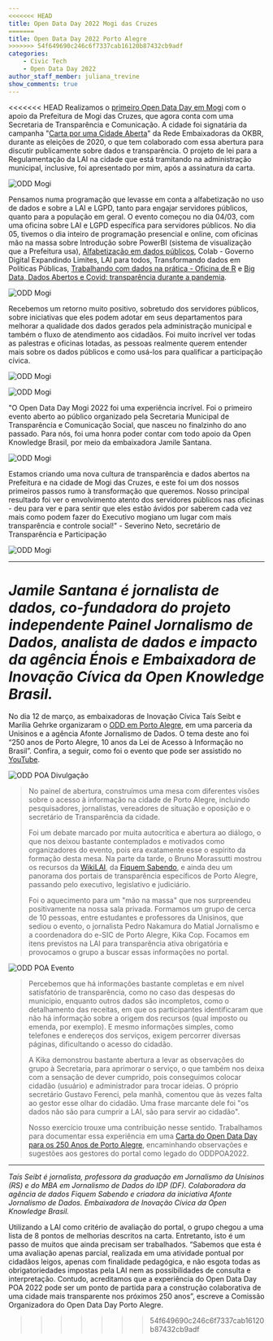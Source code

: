 ```yaml
---
<<<<<<< HEAD
title: Open Data Day 2022 Mogi das Cruzes
=======
title: Open Data Day 2022 Porto Alegre
>>>>>>> 54f649690c246c6f7337cab16120b87432cb9adf
categories:
    - Civic Tech
    - Open Data Day 2022
author_staff_member: juliana_trevine
show_comments: true
---
```

<<<<<<< HEAD
Realizamos o [primeiro Open Data Day em Mogi](https://www.mogidascruzes.sp.gov.br/pagina/secretaria-de-transparencia-e-comunicacao/open-data-day-2022) com o apoio da Prefeitura de Mogi das Cruzes, que agora conta com uma Secretaria de Transparência e Comunicação. A cidade foi signatária da campanha "[Carta por uma Cidade Aberta](https://ok.org.br/noticia/okbr-e-embaixadoras-lancam-carta-compromisso-por-municipios-mais-transparentes-e-colaborativos/)" da Rede Embaixadoras da OKBR, durante as eleições de 2020, o que tem colaborado com essa abertura para discutir publicamente sobre dados e transparência. O projeto de lei para a Regulamentação da LAI na cidade que está tramitando na administração municipal, inclusive, foi apresentado por mim, após a assinatura da carta.

![ODD Mogi](/images/posts/2022-03-18-ODD-Mogi3.jpg)

Pensamos numa programação que levasse em conta a alfabetização no uso de dados e sobre a LAI e LGPD, tanto para engajar servidores públicos, quanto para a população em geral. O evento começou no dia 04/03, com uma oficina sobre LAI e LGPD específica para servidores públicos. No dia 05, tivemos o dia inteiro de programação presencial e online, com oficinas mão na massa sobre Introdução sobre PowerBI (sistema de visualização que a Prefeitura usa), [Alfabetização em dados públicos](https://www.youtube.com/watch?v=toL_WPu1bYs&list=PLr6uMRVxi5CY1tG5p40O9VFnwI7h4m1Yd&index=2), Colab - Governo Digital Expandindo Limites,  LAI para todos, Transformando dados em Políticas Públicas,  [Trabalhando com dados na prática - Oficina de R](https://www.youtube.com/watch?v=qPltG4LuGHk&list=PLr6uMRVxi5CY1tG5p40O9VFnwI7h4m1Yd&index=4) e [Big Data, Dados Abertos e Covid: transparência durante a pandemia](https://www.youtube.com/watch?v=tQb5DIOwALg&list=PLr6uMRVxi5CY1tG5p40O9VFnwI7h4m1Yd&index=3). 

![ODD Mogi](/images/posts/2022-03-18-ODD-Mogi2.jpg)

Recebemos um retorno muito positivo, sobretudo dos servidores públicos, sobre iniciativas que eles podem adotar em seus departamentos para melhorar a qualidade dos dados gerados pela administração municipal e também o fluxo de atendimento aos cidadãos. Foi muito incrível ver todas as palestras e oficinas lotadas, as pessoas realmente querem entender mais sobre os dados públicos e como usá-los para qualificar a participação cívica.

![ODD Mogi](/images/posts/2022-03-18-ODD-Mogi1.jpg)

![ODD Mogi](/images/posts/2022-03-18-ODD-Mogi4.png)

"O Open Data Day Mogi 2022 foi uma experiência incrível. Foi o primeiro evento aberto ao público organizado pela Secretaria Municipal de Transparência e Comunicação Social, que nasceu no finalzinho do ano passado. Para nós, foi uma honra poder contar com todo apoio da Open Knowledge Brasil, por meio da embaixadora Jamile Santana.

![ODD Mogi](/images/posts/2022-03-18-ODD-Mogi5.png)

Estamos criando uma nova cultura de transparência e dados abertos na Prefeitura e na cidade de Mogi das Cruzes, e este foi um dos nossos primeiros passos rumo à transformação que queremos. Nosso principal resultado foi ver o envolvimento atento dos servidores públicos nas oficinas - deu para ver e para sentir que eles estão ávidos por saberem cada vez mais como podem fazer do Executivo mogiano um lugar com mais transparência e controle social!" - Severino Neto, secretário de Transparência e Participação

![ODD Mogi](/images/posts/2022-03-18-ODD-Mogi6.jpg)

-----------
*Jamile Santana é jornalista de dados, co-fundadora do projeto independente Painel Jornalismo de Dados, analista de dados e impacto da agência Énois e Embaixadora de Inovação Cívica da Open Knowledge Brasil.*
=======
No dia 12 de março, as embaixadoras de Inovação Cívica Taís Seibt e Marília Gehrke organizaram o [ODD em Porto Alegre](https://afonte.info/2022/02/24/oddpoa2022/), em uma parceria da Unisinos e a agência Afonte Jornalismo de Dados. O tema deste ano foi “250 anos de Porto Alegre, 10 anos da Lei de Acesso à Informação no Brasil”. Confira, a seguir, como foi o evento que pode ser assistido no [YouTube](https://www.youtube.com/watch?v=Xs8ceSKd0bY).

![ODD POA Divulgação](/images/posts/2022-03-18-ODD-POA-Card.png)

>  No painel de abertura, construímos uma mesa com diferentes visões sobre o acesso à informação na cidade de Porto Alegre, incluindo pesquisadores, jornalistas, vereadores de situação e oposição e o secretário de Transparência da cidade.
>
> Foi um debate marcado por muita autocrítica e abertura ao diálogo, o que nos deixou bastante contemplados e motivados como organizadores do evento, pois era exatamente esse o espírito da formação desta mesa. Na parte da tarde, o Bruno Morassutti mostrou os recursos da [WikiLAI](https://wikilai.fiquemsabendo.com.br/wiki/P%C3%A1gina_principal), da [Fiquem Sabendo](https://fiquemsabendo.com.br/), e ainda deu um panorama dos portais de transparência específicos de Porto Alegre, passando pelo executivo, legislativo e judiciário.
>
>  Foi o aquecimento para um "mão na massa" que nos surpreendeu positivamente na nossa sala privada. Formamos um grupo de cerca de 10 pessoas, entre estudantes e professores da Unisinos, que sediou o evento, o jornalista Pedro Nakamura do Matial Jornalismo e a coordenadora do e-SIC de Porto Alegre, Kika Cop. Focamos em itens previstos na LAI para transparência ativa obrigatória e provocamos o grupo a buscar essas informações no portal.


![ODD POA Evento](/images/posts/2022-03-18-ODD-POA-Live.png)

> Percebemos que há informações bastante completas e em nível satisfatório de transparência, como no caso das despesas do município, enquanto outros dados são incompletos, como o detalhamento das receitas, em que os participantes identificaram que não há informação sobre a origem dos recursos (qual imposto ou emenda, por exemplo). E mesmo informações simples, como telefones e endereços dos serviços, exigem percorrer diversas páginas, dificultando o acesso do cidadão.
>
>  A Kika demonstrou bastante abertura a levar as observações do grupo à Secretaria, para aprimorar o serviço, o que também nos deixa com a sensação de dever cumprido, pois conseguimos colocar cidadão (usuário) e administrador para trocar ideias. O próprio secretário Gustavo Ferenci, pela manhã, comentou que às vezes falta ao gestor esse olhar do cidadão. Uma frase marcante dele foi "os dados não são para cumprir a LAI, são para servir ao cidadão".
>
> Nosso exercício trouxe uma contribuição nesse sentido. Trabalhamos para documentar essa experiência em uma [Carta do Open Data Day para os 250 Anos de Porto Alegre](https://afonte.info/2022/03/17/cartaoddpoa2022/), encaminhando observações e sugestões aos gestores do portal como legado do ODDPOA2022.

--------------
*Taís Seibt é jornalista, professora da graduação em Jornalismo da Unisinos (RS) e do MBA em Jornalismo de Dados do IDP (DF). Colaboradora da agência de dados Fiquem Sabendo e criadora da iniciativa Afonte Jornalismo de Dados. Embaixadora de Inovação Cívica da Open Knowledge Brasil.*


Utilizando a LAI como critério de avaliação do portal, o grupo chegou a uma lista de 8 pontos de melhorias descritos na carta. Entretanto, isto é um passo de muitos que ainda precisam ser trabalhados. “Sabemos que esta é uma avaliação apenas parcial, realizada em uma atividade pontual por cidadãos leigos, apenas com finalidade pedagógica, e não esgota todas as obrigatoriedades impostas pela LAI nem as possibilidades de consulta e interpretação. Contudo, acreditamos que a experiência do Open Data Day POA 2022 pode ser um ponto de partida para a construção colaborativa de uma cidade mais transparente nos próximos 250 anos”, escreve a Comissão Organizadora do Open Data Day Porto Alegre.
>>>>>>> 54f649690c246c6f7337cab16120b87432cb9adf
